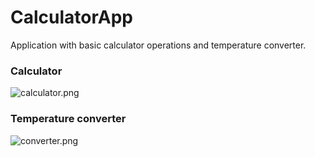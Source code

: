 # CalculatorApp #

Application with basic calculator operations and temperature converter.

### Calculator ###

![calculator.png](https://bitbucket.org/repo/ekygKjK/images/2441232074-converter.png)

### Temperature converter ###

![converter.png](https://bitbucket.org/repo/ekygKjK/images/4260967224-calculator.png)